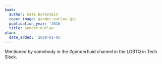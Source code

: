 ```yaml
---
book:
  author: Kate Bornstein
  cover_image: gender-outlaw.jpg
  publication_year: '2016'
  title: Gender Outlaw
plan:
  date_added: '2020-01-05'
---
```


Mentioned by somebody in the #genderfluid channel in the LGBTQ in Tech Slack.

